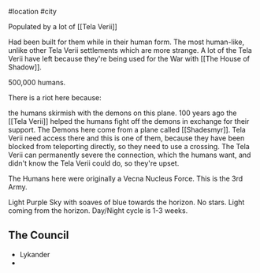 #location #city 

Populated by a lot of [[Tela Verii]] 

Had been built for them while in their human form. The most human-like, unlike other Tela Verii settlements which are more strange. A lot of the Tela Verii have left because they're being used for the War with [[The House of Shadow]].

500,000 humans.

There is a riot here because:

the humans skirmish with the demons on this plane. 100 years ago the [[Tela Verii]] helped the humans fight off the demons in exchange for their support. The Demons here come from a plane called [[Shadesmyr]]. Tela Verii need access there and this is one of them, because they have been blocked from teleporting directly, so they need to use a crossing. The Tela Verii can permanently severe the connection, which the humans want, and didn't know the Tela Verii could do, so they're upset.

The Humans here were originally a Vecna Nucleus Force. This is the 3rd Army. 


Light Purple Sky with soaves of blue towards the horizon. No stars. Light coming from the horizon. Day/Night cycle is 1-3 weeks.

## The Council 
- Lykander
- 